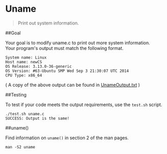 Uname
=====

> Print out system information.

##Goal

Your goal is to modify uname.c to print out more system information.  
Your program's output must match the following format.  

```
System name: Linux
Host name: newCS
OS Release: 3.13.0-36-generic
OS Version: #63-Ubuntu SMP Wed Sep 3 21:30:07 UTC 2014
CPU Type: x86_64
```

( A copy of the above output can be found in [UnameOutput.txt](UnameOutput.txt) )

##Testing

To test if your code meets the output requirements, use the `test.sh` script.

```
./test.sh uname.c
SUCCESS: Output is the same!
```

##uname()

Find information on `uname()` in section 2 of the man pages.

`man -S2 uname`
